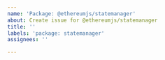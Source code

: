 ```yaml
---
name: 'Package: @ethereumjs/statemanager'
about: Create issue for @ethereumjs/statemanager
title: ''
labels: 'package: statemanager'
assignees: ''

---
```



